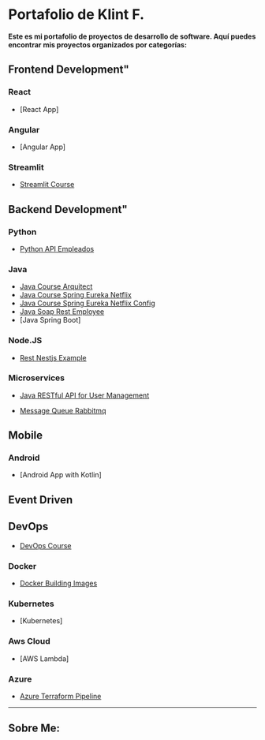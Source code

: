 # Portafolio de Klint F.

**Este es mi portafolio de proyectos de desarrollo de software. Aquí puedes encontrar mis proyectos organizados por categorías:**

## Frontend Development"

### React
- [React App]

### Angular
- [Angular App]

### Streamlit
- [Streamlit Course](https://github.com/klintfox/streamlit_course)


## Backend Development"

### Python
- [Python API Empleados](https://github.com/klintfox/api_employee_python)

### Java
- [Java Course Arquitect](https://github.com/klintfox/course-java-arquitect)
- [Java Course Spring Eureka Netflix](https://github.com/klintfox/course-spring-eureka-netflix)
- [Java Course Spring Eureka Netflix Config](https://github.com/klintfox/course-spring-eureka-netflix-config)
- [Java Soap Rest Employee](https://github.com/klintfox/api-soap-rest-employee)
- [Java Spring Boot]

### Node.JS
- [Rest Nestjs Example](https://github.com/klintfox/ws-rest-nestjs/tree/master)

### Microservices
- [Java RESTful API for User Management](https://github.com/klintfox/api-user-managemenet)

- [Message Queue Rabbitmq](https://github.com/klintfox/message-queue-rabbitmq)

## Mobile

### Android

- [Android App with Kotlin]

## Event Driven


## DevOps
- [DevOps Course](https://github.com/klintfox/course-devops-masterclass)

### Docker
- [Docker Building Images](https://github.com/klintfox/docker-images)

### Kubernetes
- [Kubernetes]

### Aws Cloud
- [AWS Lambda]

### Azure
- [Azure Terraform Pipeline](https://github.com/klintfox/azure-devops-kubernetes-terraform-pipeline)


*** 

## Sobre Me: 
